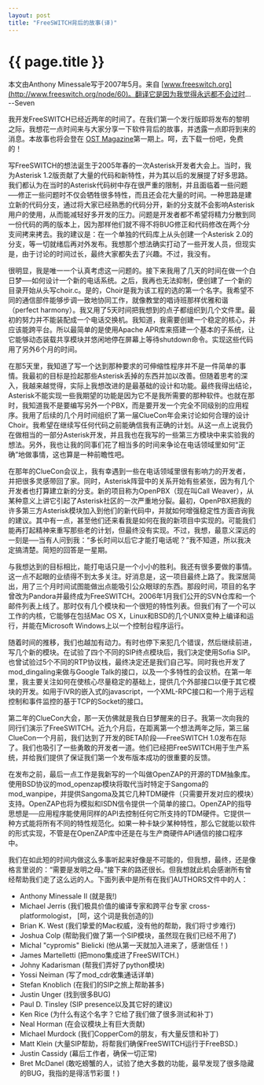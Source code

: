 ```yaml
---
layout: post
title: "FreeSWITCH背后的故事(译)"
---
```


# {{ page.title }}

本文由Anthony Minessale写于2007年5月。来自 [www.freeswitch.org](http://www.freeswitch.org/node/60)。翻译它是因为我觉得永远都不会过时... --Seven

我开发FreeSWITCH已经近两年的时间了。在我们第一个发行版即将发布的黎明之际，我想花一点时间来与大家分享一下软件背后的故事，并透露一点即将到来的消息。本故事也将会登在 [OST Magazine](http://www.ostelephony.com/)第一期上。呵，去下载一份吧，免费的！

写FreeSWITCH的想法诞生于2005年春的一次Asterisk开发者大会上。当时，我为Asterisk 1.2版贡献了大量的代码和新特性，并为其以后的发展提了好多思路。我们都认为在当时的Asterisk代码树中存在很严重的限制，并且面临着一些问题──修正一些问题时不仅会牺牲很多特性，而且还会花大量的时间。一种思路是建立新的代码分支，通过将大家已经熟悉的代码分开，新的分支就不会影响Asterisk用户的使用，从而能减轻好多开发的压力。问题是开发者都不希望将精力分散到同一份代码的两的版本上，因为那样他们就不得不将BUG修正和代码修改在两个分支间拷来拷去。我的建议是：在一个单独的代码库上从头创建一个Asterisk 2.0的分支，等一切就绪后再对外发布。我想那个想法确实打动了一些开发人员，但现实是，由于讨论的时间过长，最终大家都失去了兴趣。不过，我没有。

很明显，我是唯一一个认真考虑这一问题的。接下来我用了几天的时间在做一个白日梦──如何设计一个新的电话系统。之后，我再也无法抑制，便创建了一个新的目录开始从头写choir.c。是的，Choir是我为该工程的选的第一个名字。我希望不同的通信部件能够步调一致地协同工作，就像教堂的唱诗班那样优雅和谐（perfect harmony）。我又用了5天时间把我想到的点子都组织到几个文件里。最初的努力并不能装配成一个电话交换机。我知道，我需要创建一个稳定的核心，并应该能跨平台。所以最简单的是使用Apache APR库来搭建一个基本的子系统，让它能够动态装载共享模块并悠闲地停在屏幕上等待shutdown命令。实现这些代码用了另外6个月的时间。

在那5天里，我知道了写一个达到那种要求的可伸缩性程序并不是一件简单的事情。我最初的目标是捡起那些Asterisk丢掉的东西并加以改善。但随着思考的深入，我越来越觉得，实际上我想改进的是最基础的设计和功能。最终我得出结论，Asterisk不能实现一些我期望的功能是因为它不是我所需要的那种软件。也就在那时，我知道我不是要编写另外一个PBX，而是要开发一个完全不同级别的应用程序。我用了后续的几个月时间组织了第一届ClueCon年会来讨论如何合理的设计Choir。我希望在继续写任何代码之前能确信我有正确的计划。从这一点上说我仍在做相当的一部分Asterisk开发，并且我也在我写的一些第三方模块中来实验我的想法。另外，我也让我的同事们花了相当多的时间来争论在电话领域里如何“正确”地做事情，这也算是一种前瞻性吧。

在那年的ClueCon会议上，我有幸遇到一些在电话领域里很有影响力的开发者，并把很多灵感带回了家。同时，Asterisk阵营中的关系开始有些紧张，因为有几个开发者也打算建立新的分支。新的项目称为OpenPBX（现在叫Call Weaver），从某种意义上讲它引起了Asterisk社区的一次严重地分裂。最初，OpenPBX把我的许多第三方Asterisk模块加入到他们的新代码中，并就如何增强稳定性方面咨询我的建议。其中有一点，甚至他们还来看我是如何在我的新项目中实现的。可能我们能再打起精神来重写那些老的计划，但最终没有实现。不过，我想，最意义深远的一刻是──当有人问到我：“多长时间以后它才能打电话呢？”我不知道，所以我决定搞清楚。简短的回答是一星期。

与我想达到的目标相比，能打电话只是一个小小的胜利。我还有很多要做的事情。这一点不起眼的业绩得不到太多关注。好消息是，这一项目最终上路了。我深居简出，用了三个月时间试图能做出点能吸引公众眼球的东西。那段时间，项目的名字曾改为Pandora并最终成为FreeSWITCH。2006年1月我们公开的SVN仓库和一个邮件列表上线了。那时仅有几个模块和一个很短的特性列表。但我们有了一个可以工作的内核，它能够在包括Mac OS X，Linux和BSD的几个UNIX变种上编译和运行，并能在Microsoft Windows上以一个控制台程序运行。

随着时间的推移，我们也越加有动力。有时也停下来犯几个错误，然后继续前进，写几个新的模块。在试验了四个不同的SIP终点模块后，我们决定使用Sofia SIP。也曾试验过5个不同的RTP协议栈，最终决定还是我们自己写。同时我也开发了mod_dingaling来做与Google Talk的接口，以及一个多特性的会议桥。在第一年里，我主要关注如何在使核心尽量稳定的基础上，提供几个外部接口以便于其它模块的开发。如用于IVR的嵌入式的javascript，一个XML-RPC接口和一个用于远程控制和事件监控的基于TCP的Socket的接口。

第二年的ClueCon大会，那一天仿佛就是我白日梦醒来的日子。我第一次向我的同行们演示了FreeSWITCH。近九个月后，在距离第一个想法两年之际，第三届ClueCon一个月前，我们达到了开发的BETA阶段──FreeSWITCH 1.0发布在际了。我们也吸引了一些勇敢的开发者一道。他们已经把FreeSWITCH用于生产系统，并给我们提供了保证我们第一个发布版本成功的很重要的反馈。

在发布之前，最后一点工作是我新写的一个叫做OpenZAP的开源的TDM抽象库。使用BSD协议的mod_openzap模块将取代当时特定于Sangoma的mod_wanpipe，并提供Sangoma及其它几种TDM硬件（只需要开发对应的模块）支持。OpenZAP也将为模拟和ISDN信令提供一个简单的接口。OpenZAP的指导思想是──应用程序能使用同样的API去控制任何它所支持的TDM硬件。它提供一种方式能将所有不同的特性规范化。如果一种卡缺少某种特性，那么它就能以软件的形式实现，不管是在OpenZAP库中还是在与生产商硬件API通信的接口程序中。

我们在如此短的时间内做这么多事听起来好像是不可能的，但我想，最终，还是像格言里说的：“需要是发明之母。”接下来的路还很长。但我想就此机会感谢所有曾经帮助我们走了这么远的人。下面列表中是所有在我们AUTHORS文件中的人：

* Anthony Minessale II (就是我!)
* Michael Jerris (我们极具价值的编译专家和跨平台专家 cross-platformologist， [呵，这个词是我创造的])
* Brian K. West (我们挚爱的Mac权威，没有他的帮助，我们将寸步难行)
* Joshua Colp (帮助我们做了第一个SIP模块，虽然现在我们已经不用了)
* Michal "cypromis" Bielicki (他从第一天就加入进来了，感谢信任！)
* James Martelletti (把mono集成进了FreeSWITCH.)
* Johny Kadarisman (帮我们弄好了python模块)
* Yossi Neiman (写了mod_cdr收集通话详单)
* Stefan Knoblich (在我们的SIP之旅上帮助甚多)
* Justin Unger (找到很多BUG)
* Paul D. Tinsley (SIP presence以及其它好的建议)
* Ken Rice (为什么有这个名字？它给了我们做了很多测试和补丁)
* Neal Horman (在会议模块上有巨大贡献)
* Michael Murdock (我们CopperCom的朋友，有大量反馈和补丁)
* Matt Klein (大量SIP帮助，将帮我们确保FreeSWITCH运行于FreeBSD.)
* Justin Cassidy (幕后工作者，确保一切正常)
* Bret McDanel (敢吃螃蟹的人，试验了绝大多数的功能，最早发现了很多隐藏的BUG，我指的是得活节彩蛋！)
